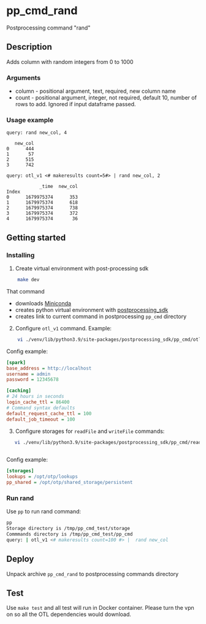 # pp_cmd_rand
Postprocessing command "rand"
## Description
Adds column with random integers from 0 to 1000

### Arguments
- column - positional argument, text, required, new column name
- count - positional argument, integer, not required, default 10, number of rows to add. Ignored if input dataframe passed.

### Usage example
```
query: rand new_col, 4
```
```
   new_col
0      444
1       57
2      515
3      742

```
```
query: otl_v1 <# makeresults count=5#> | rand new_col, 2
```
```
            _time  new_col
Index                     
0      1679975374      353
1      1679975374      618
2      1679975374      738
3      1679975374      372
4      1679975374       36

```

## Getting started
### Installing
1. Create virtual environment with post-processing sdk 
```bash
    make dev
```
That command  
- downloads [Miniconda](https://docs.conda.io/en/latest/miniconda.html)
- creates python virtual environment with [postprocessing_sdk](https://github.com/ISGNeuroTeam/postprocessing_sdk)
- creates link to current command in postprocessing `pp_cmd` directory 

2. Configure `otl_v1` command. Example:  
```bash
    vi ./venv/lib/python3.9/site-packages/postprocessing_sdk/pp_cmd/otl_v1/config.ini
```
Config example:  
```ini
[spark]
base_address = http://localhost
username = admin
password = 12345678

[caching]
# 24 hours in seconds
login_cache_ttl = 86400
# Command syntax defaults
default_request_cache_ttl = 100
default_job_timeout = 100
```

3. Configure storages for `readFile` and `writeFile` commands:  
```bash
   vi ./venv/lib/python3.9/site-packages/postprocessing_sdk/pp_cmd/readFile/config.ini
   
```
Config example:  
```ini
[storages]
lookups = /opt/otp/lookups
pp_shared = /opt/otp/shared_storage/persistent
```

### Run rand
Use `pp` to run rand command:  
```bash
pp
Storage directory is /tmp/pp_cmd_test/storage
Commmands directory is /tmp/pp_cmd_test/pp_cmd
query: | otl_v1 <# makeresults count=100 #> |  rand new_col
```
## Deploy
Unpack archive `pp_cmd_rand` to postprocessing commands directory
## Test
Use `make test` and all test will run in Docker container. Please turn the vpn on so all the OTL dependencies would download.
